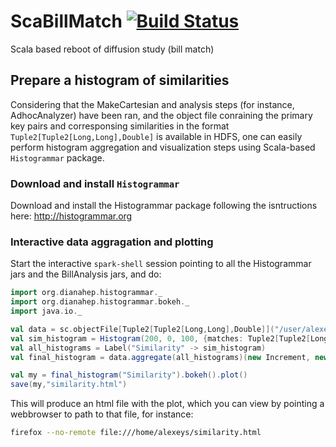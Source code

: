 # ScaBillMatch [![Build Status](https://travis-ci.org/ASvyatkovskiy/ScaBillMatch.svg?branch=master)](https://travis-ci.org/ASvyatkovskiy/ScaBillMatch.svg?branch=master)

Scala based reboot of diffusion study (bill match)

## Prepare a histogram of similarities

Considering that the MakeCartesian and analysis steps (for instance, AdhocAnalyzer) have been ran, and the object file conraining 
the primary key pairs and corresponsing similarities in the format `Tuple2[Tuple2[Long,Long],Double]` is available in HDFS,
one can easily perform histogram aggregation and visualization steps using Scala-based `Histogrammar` package.


### Download and install `Histogrammar`

Download and install the Histogrammar package following the isntructions here: http://histogrammar.org


### Interactive data aggragation and plotting

Start the interactive `spark-shell` session pointing to all the Histogrammar jars and the BillAnalysis jars, and do:

```scala
import org.dianahep.histogrammar._
import org.dianahep.histogrammar.bokeh._
import java.io._

val data = sc.objectFile[Tuple2[Tuple2[Long,Long],Double]]("/user/alexeys/test_main_output").cache()
val sim_histogram = Histogram(200, 0, 100, {matches: Tuple2[Tuple2[Long,Long],Double] => matches._2})
val all_histograms = Label("Similarity" -> sim_histogram)
val final_histogram = data.aggregate(all_histograms)(new Increment, new Combine)

val my = final_histogram("Similarity").bokeh().plot()
save(my,"similarity.html")
```

This will produce an html file with the plot, which you can view by pointing a webbrowser to path to that file, for instance:

```bash
firefox --no-remote file:///home/alexeys/similarity.html
```
